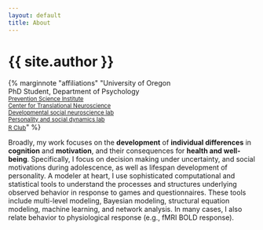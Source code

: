 ```yaml
---
layout: default
title: About
---
```


# {{ site.author }} 

{% marginnote "affiliations" "University of Oregon<br />PhD Student, Department of Psychology<br /><small><a href='http://psi.uoregon.edu/'>Prevention Science Institute</a><br /><a href='http://ctn.uoregon.edu/'>Center for Translational Neuroscience</a><br /><a href='http://dsn.uoregon.edu/'>Developmental social neuroscience lab</a><br /><a href='http://psdlab.uoregon.edu/'>Personality and social dynamics lab</a><br /><a href='http://blogs.uoregon.edu/rclub/'>R Club</a></small>"  %}

Broadly, my work focuses on the **development** of **individual differences** in **cognition** and **motivation**, and their consequences for  **health and well-being**. Specifically, I focus on decision making under uncertainty, and social motivations during adolescence, as well as lifespan development of personality. A modeler at heart, I use sophisticated computational and statistical tools to understand the processes and structures underlying observed behavior in response to games and questionnaires. These tools include multi-level modeling, Bayesian modeling, structural equation modeling, machine learning, and network analysis. In many cases, I also relate behavior to physiological response (e.g., fMRI BOLD response).
	

